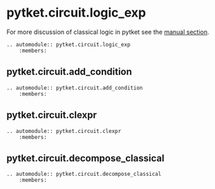 # pytket.circuit.logic_exp

For more discussion of classical logic in pytket see the [manual section](https://docs.quantinuum.com/tket/user-guide/manual/manual_circuit.html#classical-and-conditional-operations).

```{eval-rst}
.. automodule:: pytket.circuit.logic_exp
    :members:
```

## pytket.circuit.add_condition

```{eval-rst}
.. automodule:: pytket.circuit.add_condition
    :members:

```

## pytket.circuit.clexpr

```{eval-rst}
.. automodule:: pytket.circuit.clexpr
    :members:
```

## pytket.circuit.decompose_classical

```{eval-rst}
.. automodule:: pytket.circuit.decompose_classical
    :members:
```
